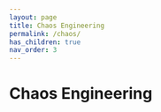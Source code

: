 ```yaml
---
layout: page
title: Chaos Engineering
permalink: /chaos/
has_children: true
nav_order: 3
---
```


# Chaos Engineering
